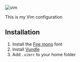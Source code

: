![vim](https://user-images.githubusercontent.com/1917608/37242228-037b52e2-2466-11e8-851d-d06bde0c4539.png)

This is my Vim configuration  

Installation
------------
1. Install the [Fire mono](https://fonts.google.com/specimen/Fira+Mono) font
2. Install [Vundle](https://github.com/gmarik/vundle)
2. Add `.vimrc` to your home folder
